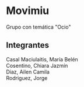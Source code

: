 # Movimiu

Grupo con temática "Ocio"

<h2> Integrantes </h2>
Casal Maciulaitis, María Belén <br>
Cosentino, Chiara Jazmín <br>
Diaz, Ailen Camila <br>
Rodriguez, Jorge <br>
